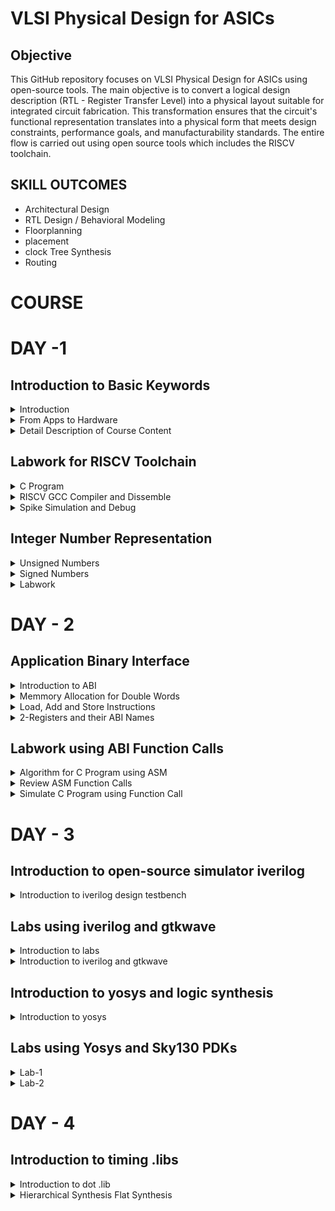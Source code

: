 # VLSI Physical Design for ASICs
## Objective
This GitHub repository focuses on VLSI Physical Design for ASICs using open-source tools. The main objective is to convert a logical design description (RTL - Register Transfer Level) into a physical layout suitable for integrated circuit fabrication. This transformation ensures that the circuit's functional representation translates into a physical form that meets design constraints, performance goals, and manufacturability standards. The entire flow is carried out using open source tools which includes the RISCV toolchain.

## SKILL OUTCOMES
+ Architectural Design
+ RTL Design / Behavioral Modeling
+ Floorplanning
+ placement
+ clock Tree Synthesis
+ Routing


# COURSE
# DAY -1
## Introduction to Basic Keywords
<details>
<summary>Introduction</summary>
	
- **ISA (Instruction Set Archhitecture)**
  - ISA defines the interface between a computer's hardware and its software, specifically how the processor and its components interact with the software instructions that drive the execution of tasks.
  - It encompasses a set of instructions, addressing modes, data types, registers, memory organization, and the mechanisms for executing and managing instructions.

- **RISC-V (Reduced Instruction Set Computing - Five)**.
  - It is an open-source Instruction Set Architecture (ISA) that has gained significant attention and adoption in the world of computer architecture and semiconductor design.
  - RISC architectures simplify the instruction set by focusing on a smaller set of instructions, each of which can be executed in a single clock cycle. This approach usually leads to faster execution of individual instructions. 

<img width="536" alt="image" src="https://github.com/PoojaR07/pes_asic_class/assets/135737910/e31d7c49-7160-443f-b73f-585cde8f3419">
</details>

<details>
<summary>From Apps to Hardware</summary>

1. **Apps:** Application software, often referred to simply as "applications" or "apps," is a type of computer software that is designed to perform specific tasks or functions for end-users.
2. **System software:** System software refers to a category of computer software that acts as an intermediary between the hardware components of a computer system and the user-facing application software. It provides essential services, manages hardware resources, and enables the execution of application programs. System software plays a critical role in maintaining the overall functionality, security, and performance of a computer system.'
3. **Operating System:** The operating system is a fundamental piece of software that manages hardware resources and provides various services for both users and application programs. It controls tasks such as memory management, process scheduling, file system management, and user interface interaction. Examples of operating systems include Microsoft Windows, macOS, Linux, and Android.

4. **Compiler:** A compiler is a type of software tool that translates high-level programming code written by developers into assembly-level language.

5. **Assembler:** An assembler is a software tool that translates assembly language code into machine code or binary code that can be directly executed by a computer's processor.

6. **RTL:** RTL serves as an abstraction level in the design process that represents the behavior of a digital circuit in terms of registers and the operations that transfer data between them.

 7. **Hardware:** Hardware refers to the physical components of a computer system or any electronic device. It encompasses all the tangible parts that make up a computing or electronic device and enable it to perform various tasks.
</details>

<details>
<summary>Detail Description of Course Content</summary>

**Pseudo Instructions:** Pseudo-instructions are used to simplify programming, improve code readability, and reduce the number of explicit instructions a programmer needs to write. They are especially useful for common programming patterns that involve multiple instructions.
`Ex: li, mv`.

**Base Integer Instructions:** The term "base integer instructions" refers to the fundamental set of instructions that form the foundation for performing basic arithmetic, logical, and data movement operations.
`Ex: add, sub, and, or, xor, sll`.

**Multiply Extension Intructions:** The RISC-V architecture includes a set of multiply and multiply-accumulate (MAC) extension instructions that enhance the instruction set to perform efficient multiplication and multiplication-accumulate operations.
`Ex: mul, mulh, mulhu, mulhsu`.

**Single and Double Precision Floating Point Extension:** The RISC-V architecture includes floating-point extensions that provide support for both single-precision (32-bit) and double-precision (64-bit) floating-point arithmetic operations. These extensions are often referred to as the "F" and "D" extensions, respectively. Floating-point arithmetic is essential for handling real numbers with fractional parts and for performing accurate calculations involving decimal values.

**Application Binary Interface:** ABI stands for "Application Binary Interface." It is a set of rules and conventions that govern how software components interact with each other at the binary level. The ABI defines various aspects of program execution, including how function calls are made, how parameters are passed and returned, how memory is allocated and managed, and more.

**Memory Allocation and Stack Pointer** 
- Memory allocation refers to the process of assigning and managing memory segments for various data structures, variables, and objects used by a program. It involves allocating memory space from the system's memory pool and releasing it when it is no longer needed to prevent memory leaks.
- The stack pointer is a register used by a program to keep track of the current position of the program's execution on the call stack. 
</details>

## Labwork for RISCV Toolchain
<details>
<summary>C Program</summary>

We wrote a C program for calculating the sum from 1 to n using a text editor, leafpad.

`leafpad sumton.c`
``` c
#include<stdio.h>

int main(){
	int i, sum=0, n=111;
	for (i=1;i<=n; ++i) {
	sum +=i;
	}
	printf("Sum of numbers from 1 to %d is %d \n",n,sum);
	return 0;
}
```
Using the gcc compiler, we compiled the program to get the output.

`gcc sumton.c`
`.\a.out`

<img width="850" alt="image" src="https://github.com/PoojaR07/pes_asic_class/assets/135737910/bd2cfc34-aeec-4c7d-81ce-6a902fe78a33">
</details>

<details>
<summary>RISCV GCC Compiler and Dissemble</summary>

Using the riscv gcc compiler, we compiled the C program.

`riscv64-unknown-elf-gcc -O1 -mabi=lp64 -march=rv64i -o sum1ton.o sum1ton.c`

Using `ls -ltr sum1ton.c`, we can check that the object file is created.

To get the dissembled ALP code for the C program, 

`riscv64-unknown-elf-objdump -d sum1ton.o | less` .

In order to view the main section, type 
`/main`.
Here, since we used -O1 optimisation, the number of instructions are 15.

<img width="500" alt="image" src="https://github.com/PoojaR07/pes_asic_class/assets/135737910/93402d4c-2c60-4499-93e7-57187b1636a7">

When we use -Ofast optimisation, we can see that the number of instructions have been reduced to 12.

<img width="500" alt="image" src="https://github.com/PoojaR07/pes_asic_class/assets/135737910/e3ad8b0f-ce56-4820-a3f0-8a3008d6a620">


- -Onumber : level of optimisation required
- -mabi : specifies the ABI (Application Binary Interface) to be used during code generation according to the requirements
- -march : specifies target architecture

In order to view the different options available for these fields, use the following commands

go to the directory where riscv64-unkonwn-elf is present

- -O1 : ``` riscv64-unkonwn-elf --help=optimizer```
- -mabi : ```riscv64-unknown-elf-gcc --target-help```
- -march : ```riscv64-unknown-elf-gcc --target-help```

For different instances,
- use the command ```riscv64-unknown-elf-objdump -d 1_to_N.o | less```
- use ``` /instance``` to search for an instance 
- press ENTER
- press ```n``` to search next occurance
- press ```N``` to search for previous occurance. 
- use ```esc :q``` to quit
</details>

<details>
<summary>Spike Simulation and Debug</summary>

`spike pk sum1ton.o` is used to check whether the instructions produced are right to give the correct output.

<img width="550" alt="image" src="https://github.com/PoojaR07/pes_asic_class/assets/135737910/f127a61f-99df-4eb1-87cd-8ac76f9baf77">


`spike -d pk sum1ton.c` is used for debugging.

The contents of the registers can also be viewed.

<img width="550" alt="image" src="https://github.com/PoojaR07/pes_asic_class/assets/135737910/aeff2764-1f92-47ad-97d2-441bcbe2b95f">

- press ENTER : to show the first line and successive ENTER to show successive lines
- reg 0 a2 : to check content of register a2 0th core
- q : to quit the debug process
</details>

## Integer Number Representation 

<details>
<summary>Unsigned Numbers</summary>
	
- Unsigned numbers, also known as non-negative numbers, are numerical values that represent magnitudes without indicating direction or sign.
- Range: [0, (2^n)-1 ]
</details>

<details>
<summary>Signed Numbers</summary>
	
- Signed numbers are numerical values that can represent both positive and negative magnitudes, along with zero.
- Range : Positive : [0 , 2^(n-1)-1]
          Negative : [-1 to 2^(n-1)]
</details>

<details>
<summary>Labwork</summary>

We wrote a C program that shows the maximum and minimum values of 64bit unsigned numbers.

``` c
#include <stdio.h>
#include <math.h>

int main(){
	unsigned long long int max = (unsigned long long int) (pow(2,64) -1);
	unsigned long long int min = (unsigned long long int) (pow(2,64) *(-1));
	printf("lowest number represented by unsigned 64-bit integer is %llu\n",min);
	printf("highest number represented by unsigned 64-bit integer is %llu\n",max);
	return 0;
}
```
<img width="650" alt="image" src="https://github.com/PoojaR07/pes_asic_class/assets/135737910/ada3cb30-7388-422a-82bc-3db70ce41d5e">


We wrote a C program that shows the maximum and minimum values of 64bit signed numbers.
``` c
#include <stdio.h>
#include <math.h>

int main(){
	long long int max = (long long int) (pow(2,63) -1);
	long long int min = (long long int) (pow(2,63) *(-1));
	printf("lowest number represented by signed 64-bit integer is %lld\n",min);
	printf("highest number represented by signed 64-bit integer is %lld\n",max);
	return 0;
}
```

<img width="700" alt="image" src="https://github.com/PoojaR07/pes_asic_class/assets/135737910/4561defd-7246-4a4a-97dc-d0c7b0d2f9e8">
</details>

# DAY - 2
## Application Binary Interface

<details>
<summary>Introduction to ABI</summary>
	
+ An Application Binary Interface (ABI) is a set of rules and conventions that dictate how binary code interacts with and communicates with other binary code, typically at the level of machine code or compiled code. In simpler terms, it defines the interface between two software components or systems that are written in different programming languages, compiled by different compilers, or running on different hardware architectures.
+ The ABI is crucial for enabling interoperability between different software components, such as different libraries, object files, or even entire programs. It allows components compiled independently and potentially on different platforms to work seamlessly together by adhering to a common set of rules for communication and data representation.
</details>

<details>
<summary>Memmory Allocation for Double Words</summary>
	
64-bit number (or any multi-byte value) can be loaded into memory in little-endian or big-endian. It involves understanding the byte order and arranging the bytes accordingly
1. **Little-Endian:**
In little-endian representation, you store the least significant byte (LSB) at the lowest memory address and the most significant byte (MSB) at the highest memory address.
2. **Big-Endian:**
In big-endian representation, you store the most significant byte (MSB) at the lowest memory address and the least significant byte (LSB) at the highest memory address.
#### For example, consider the 64-bit hexadecimal value 0x0123456789ABCDEF. 
In Little-Endian representation, it would be stored as follows in memory:

<img width="453" alt="image" src="https://github.com/Veda1809/pes_asic_class/assets/142098395/8c63e751-8882-4b1e-a2f8-84da628ee604">


In Big-Endian representation, it would be stored as follows in memory:

<img width="454" alt="image" src="https://github.com/Veda1809/pes_asic_class/assets/142098395/3954540e-800f-4503-97ef-6c77daacd058">
</details>

<details>
<summary>Load, Add and Store Instructions</summary>
	
Load, Add, and Store instructions are fundamental operations in computer architecture and assembly programming. They are often used to manipulate data within a computer's memory and registers.
1. **Load Instructions:**
Load instructions are used to transfer data from memory to registers. They allow you to fetch data from a specified memory address and place it into a register for further processing.

Example `ld x6, 8(x5)`

In this Example
- `ld` is the load double-word instruction.
- `x6` is the destination register.
- `8(x5)` is the memory address pointed to by register `x5` (base address + offset).
2. **Store Instructions:**
Store instructions are used to write data from registers into memory.They store values from registers into memory addresses

Example `sd x8, 8(x9)`

In this Example
- `sd` is the store double-word instruction.
- `x8` is the source register.
- `8(x9)` is the memory address pointed to by register `x9` (base address + offset).
3. Add Instructions:
  Add instructions are used to perform addition operations on registers. They add the values of two source registers and store the result in a destination register.

Example `add x9, x10, x11`

In this Example
- `add` is the add instruction.
- `x9` is the destination register.
- `x10` and `x11` are the source registers.
</details>

<details>
<summary>2-Registers and their ABI Names</summary>
	
The choice of the number of registers in a processor's architecture, such as the RISC-V RV64 architecture with its 32 general-purpose registers, involves a trade-off between various factors. While modern processors can have more registers but increasing the number of registers could lead to larger instructions, which would take up more memory and potentially slow down instruction fetch and decode.
#### ABI Names
ABI names for registers serve as a standardized way to designate the purpose and usage of specific registers within a software ecosystem. These names play a critical role in maintaining compatibility, optimizing code generation, and facilitating communication between different software components. 

<img width="430" alt="image" src="https://github.com/Veda1809/pes_asic_class/assets/142098395/3b7aed64-37cd-492f-b9b5-cd840103566a">
</details>

## Labwork using ABI Function Calls
<details>
<summary>Algorithm for C Program using ASM</summary>
	
- Incorporating assembly language code into a C program can be done using inline assembly or by linking separate assembly files with your C code.
- When you call an assembly function from your C code, the C calling convention is followed, including pushing arguments onto the stack or passing them in registers as required.
- The program executes the assembly function, following the assembly instructions you've provided.
</details>

<details>
<summary>Review ASM Function Calls</summary>
	
- We wrote C code in one file and your assembly code in a separate file.
- In the assembly file, we declared assembly functions with appropriate signatures that match the calling conventions of your platform.

**C Program**
`1to9_custom.c`
  ``` c
  #include <stdio.h>
  
  extern int load(int x, int y);
  
  int main()
  {
    int result = 0;
    int count = 9;
    result = load(0x0, count+1);
    printf("Sum of numbers from 1 to 9 is %d\n", result);
  }
```
<img width="517" alt="image" src="https://github.com/PoojaR07/pes_asic_class/assets/135737910/bc30c09e-f799-4741-8881-07870adec1bb">

`load.s`
``` s
.section .text
.global load
.type load, @function

load:

add a4, a0, zero
add a2, a0, a1
add a3, a0, zero

loop:

add a4, a3, a4
addi a3, a3, 1
blt a3, a2, loop
add a0, a4, zero
ret
```
<img width="517" alt="image" src="https://github.com/PoojaR07/pes_asic_class/assets/135737910/444090c4-0bd0-4669-b752-55cb4143cfed">
</details>

<details>
<summary>Simulate C Program using Function Call</summary>
	
**Compilation:** To compile C code and Asseembly file use the command

`riscv64-unknown-elf-gcc -O1 -mabi=lp64 -march=rv64i -o 1to9_custom.o 1to9_custom.c load.s` 

this would generate object file `1to9_custom.o`.

**Execution:** To execute the object file run the command 

`spike pk 1to9_custom.o`

<img width="800" alt="image" src="https://github.com/PoojaR07/pes_asic_class/assets/135737910/8395e667-485a-414f-b51d-fee5028b5059">
</details>

# DAY - 3
## Introduction to open-source simulator iverilog

<details>
<summary>Introduction to iverilog design testbench</summary>
	
- **Simulator**
  - Simulator is the tool used for simulating the design and iverilog is the tool used for this course.
  - RTL design is checked for adherence to the spec by simulating the design.

- **Design**.
  - Design is the actual Verilog code or set of verilog codes which has the intended functionality to meet with required specifications.

- **Testbench**
  - Testbench is the setup to apply stimulus(test_vectors) to the design to check its functionality.
<img width="600" alt="image" src="https://github.com/PoojaR07/pes_asic_class/assets/135737910/eb806b04-e6c0-4b03-8214-80cf0183ad76">

- **How simulator works?**.
  - simulator looks for the changes on the input signals.
  - Upon changes to the input the output is evaluated.
 
- **GTKWave**
  - Used for viewing the simulated waveforms.
    
- **iverilog based simulation flow**
<img width="600" alt="image" src="https://github.com/PoojaR07/pes_asic_class/assets/135737910/0bbdc2e2-0b2a-4b26-8ed0-7eae4c7e3bf6">
</details>

## Labs using iverilog and gtkwave

<details>
<summary>Introduction to labs</summary>
	
- **Environment setup for running labs**
  
<img width="600" alt="image" src="https://github.com/PoojaR07/pes_asic_class/assets/135737910/1850bed7-a7db-46de-ba43-f850697d6e26">
</details>

<details>
<summary>Introduction to iverilog and gtkwave</summary>
	
- **Simulating 2:1 mux using iverilog and gtkwave**
- **Design**
<img width="500" alt="image" src="https://github.com/PoojaR07/pes_asic_class/assets/135737910/553ec117-c836-47ab-a63b-9bb064a91b38">

- **Testbench**
<img width="500" alt="image" src="https://github.com/PoojaR07/pes_asic_class/assets/135737910/6cc2b11f-f47b-4830-8bee-731da772712d">

- **Simulated waveform in gtkwave**
<img width="600" alt="image" src="https://github.com/PoojaR07/pes_asic_class/assets/135737910/54e7f0aa-7967-461f-bfbc-6e47f649ff9f">

</details>

## Introduction to yosys and logic synthesis
<details>
<summary>Introduction to yosys</summary>

 <img width="600" alt="image" src="https://github.com/PoojaR07/pes_asic_class/assets/135737910/d35aae33-f873-4e82-a052-b111a9f6d733">
 
- **Synthesizer**
- A tool used for converting the RTL to netlist.
- Yosys is the synthesizer tool used in this course.

- **Synthesis**
- RTL to Gate level translation.
- The design is converted into gates and the connections are made between the gates.
- This is given out as a file called netlist.

- **What is .lib?**
- Collection of logic modules.
- Includes basic logic gates like AND, OR, NOT,etc.
- Different flavours of same gate.

- **Faster cells vs slow cells**
- load in digital logic circuit-> Capacitance
- Faster the charging/discharging of capacitance -> lesser the cell delay
  	- to charge/discharge the capacitance fast, we need transistors capable of sourcing more current.
  	- Wider transistors -> Low Delay -> More area and power as well.
  	- Narrow transistors -> More delay -> Less area and power
  	- Faster cells do not come free, they come at penalty of area and power.
</details>

## Labs using Yosys and Sky130 PDKs
<details>
<summary>Lab-1</summary>
	
- **Invoking yosys**
<img width="500" alt="image" src="https://github.com/PoojaR07/pes_asic_class/assets/135737910/c4f34f94-27e2-4f60-a6eb-55b6fe1b299b">

- **Synthesizing 2:1 mux**
<img width="500" alt="image" src="https://github.com/PoojaR07/pes_asic_class/assets/135737910/29f429af-ec5e-44db-898e-bcd4141b60d1">
<img width="500" alt="image" src="https://github.com/PoojaR07/pes_asic_class/assets/135737910/2e049f37-0d9e-4fa1-9e61-946c2ef5e2e0">

- **Synthesis result**
<img width="600" alt="image" src="https://github.com/PoojaR07/pes_asic_class/assets/135737910/81567934-02e3-4d54-ac2f-bf1eef1744d4">
</details>

<details>
<summary>Lab-2</summary>
	
- **Netlist with extra information**
<img width="500" alt="image" src="https://github.com/PoojaR07/pes_asic_class/assets/135737910/e07fe6c3-966c-44f5-bd43-05a6786ed586">

- **Smaller netlist**
<img width="500" alt="image" src="https://github.com/PoojaR07/pes_asic_class/assets/135737910/763b3bc6-aa03-4b93-9180-c66719374dce">

</details>

# DAY - 4
## Introduction to timing .libs

<details>
<summary> Introduction to dot .lib </summary>

- **Contents in .lib file**
<img width="500" alt="image" src="https://github.com/PoojaR07/pes_asic_class/assets/135737910/1c434a8f-cfea-4004-8a7a-85bff486261a">

- Frst line the .lib file contains
	- tt : indicates variations due to process and here it indicates Typical Process.
  	- 025C : indicates the variations due to temperatures where the silicon will be used.
  	- 1v80 : indicates the variations due to the voltage levels where the silicon will be incorporated.

- **Various parameters**
<img width="500" alt="image" src="https://github.com/PoojaR07/pes_asic_class/assets/135737910/b7527017-3e60-4c79-a5a8-3612c8555dd7">

- **Power consumption and area comparison**
<img width="500" alt="image" src="https://github.com/PoojaR07/pes_asic_class/assets/135737910/a6dc1db5-f6ab-4d84-8cab-7c6062e2a6b6">

</details>

<details>
<summary> Hierarchical Synthesis Flat Synthesis </summary>

- **Hierarchical Synthesis **
- Hierarchical synthesis is an approach in digital design and logic synthesis where complex designs are broken down into smaller, more manageable modules or sub-circuits, and each module is synthesized individually. These synthesized modules are then integrated back into the overall design hierarchy. This approach helps manage the complexity of large designs and allows designers to work on different parts of the design independently.
- Here we use mutiple module.v and invoke yosys
<img width="500" alt="image" src="https://github.com/PoojaR07/pes_asic_class/assets/135737910/942896f2-8a9d-44cf-bff6-e43774f9ac34">

- synth -top multiple_modules to set it as top module
<img width="500" alt="image" src="https://github.com/PoojaR07/pes_asic_class/assets/135737910/cd097238-4a95-4f81-8865-003b0e41680e">

- To view the netlist show multiple_modules
<img width="500" alt="image" src="https://github.com/PoojaR07/pes_asic_class/assets/135737910/aec962d9-7ad2-442c-a963-12c8e8439059">

- !gvim multiple_modules_hier.v
<img width="500" alt="image" src="https://github.com/PoojaR07/pes_asic_class/assets/135737910/5c9256a2-06bf-4995-bd38-1437ba883b46">

- **Flattened Synthesis**
- Flattened synthesis is the opposite of hierarchical synthesis. Instead of maintaining the hierarchical structure of the design during synthesis, flattened synthesis combines all modules and sub-modules into a single, flat representation
- netlist
<img width="500" alt="image" src="https://github.com/PoojaR07/pes_asic_class/assets/135737910/4695badb-fd6e-4081-b29d-d8007e5a1627">

- !gvim multiple_modules_flat.v
<img width="500" alt="image" src="https://github.com/PoojaR07/pes_asic_class/assets/135737910/87e0ba3b-156a-41cb-bc54-8f93e8f9ab60">

</details>

